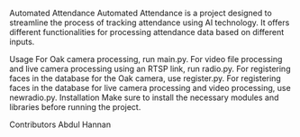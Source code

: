 Automated Attendance
Automated Attendance is a project designed to streamline the process of tracking attendance using AI technology. It offers different functionalities for processing attendance data based on different inputs.

Usage
For Oak camera processing, run main.py.
For video file processing and live camera processing using an RTSP link, run radio.py.
For registering faces in the database for the Oak camera, use register.py.
For registering faces in the database for live camera processing and video processing, use newradio.py.
Installation
Make sure to install the necessary modules and libraries before running the project.

Contributors
Abdul Hannan
